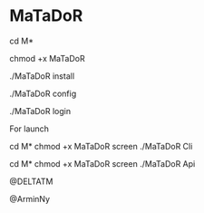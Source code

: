 # MaTaDoR
cd M*

chmod +x MaTaDoR

./MaTaDoR install

./MaTaDoR config

./MaTaDoR login

For launch

cd M*
chmod +x MaTaDoR
screen ./MaTaDoR Cli


cd M*
chmod +x MaTaDoR
screen ./MaTaDoR Api


@DELTATM

@ArminNy

